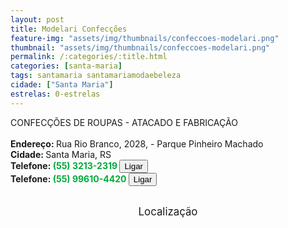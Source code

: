 ```yaml
---
layout: post
title: Modelari Confecções
feature-img: "assets/img/thumbnails/confeccoes-modelari.png"
thumbnail: "assets/img/thumbnails/confeccoes-modelari.png"
permalink: /:categories/:title.html
categories: [santa-maria]
tags: santamaria santamariamodaebeleza
cidade: ["Santa Maria"]
estrelas: 0-estrelas
---
```

CONFECÇÕES DE ROUPAS - ATACADO E FABRICAÇÃO<!-- more --><br />
 <br/>
<b>Endereço: </b>Rua Rio Branco, 2028, - Parque Pinheiro Machado<br />
<b>Cidade: </b>Santa Maria, RS<br />
<b>Telefone: <span style="color: #00ab3a;">(55) 3213-2319</span> <a href="tel:5532132319"><button class="ligar">Ligar</button></a></b><br />
<b>Telefone: <span style="color: #00ab3a;">(55) 99610-4420</span> <a href="tel:55996104420"><button class="ligar">Ligar</button></a></b><br />
<br />
<style>
      #map {
        height: 400px;
        width: 100%;
       }
    </style>

<div style="font-size: larger; text-align: center;">
Localização</div>
<div id="map">
<script>
      function initMap() {
        var uluru = {lat: -29.6962536, lng: -53.8623898};
        var map = new google.maps.Map(document.getElementById('map'), {
          zoom: 17,
          center: uluru
        });
        var marker = new google.maps.Marker({
          position: uluru,
          map: map
        });
      }
    </script>
    <script async="" defer="" src="https://maps.googleapis.com/maps/api/js?key=AIzaSyCck-jhcLX7iaqvW5q898KwuoSUBpG-7qE&callback=initMap">
    </script>
</div>
